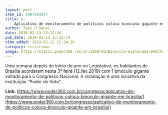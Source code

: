 ```yaml
---
layout: post
item_id: 2487541977
title: >-
    Aplicativo de monitoramento de políticos coloca binóculo gigante em Brasília
author: Tatu D'Oquei
date: 2019-02-13 23:12:34
pub_date: 2019-02-13 23:12:34
time_added: 2019-02-12 12:24:16
category: resistimos
image: https://static.poder360.com.br/2019/02/Binoculo-Esplanada-DeOlhoNoCongresso-101-2-1200x630.jpg
---
```


Uma semana depois do início do ano no Legislativo, os habitantes de Brasília acordaram nesta 3ª feira (12.fev.2019) com 1 binóculo gigante voltado para o Congresso Nacional. A instalação é uma iniciativa da instituição “Poder do Voto”.

**Link:** [https://www.poder360.com.br/congresso/aplicativo-de-monitoramento-de-politicos-coloca-binoculo-gigante-em-brasilia/](https://www.poder360.com.br/congresso/aplicativo-de-monitoramento-de-politicos-coloca-binoculo-gigante-em-brasilia/)

